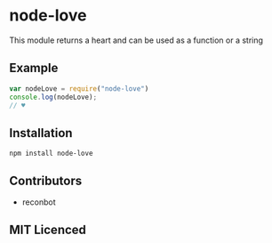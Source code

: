 # node-love
This module returns a heart and can be used as a function or a string
## Example
```js
var nodeLove = require("node-love")
console.log(nodeLove);
// ♥

```

## Installation

`npm install node-love`

## Contributors

 - reconbot

## MIT Licenced
